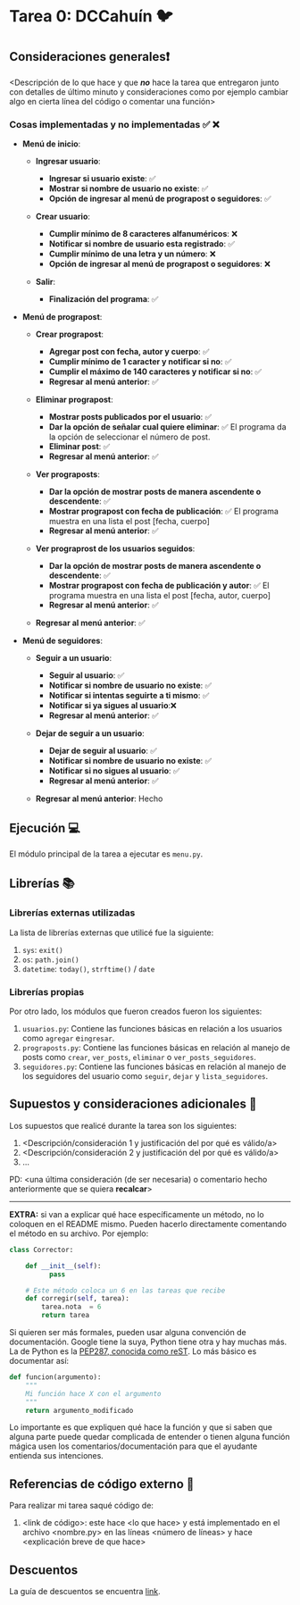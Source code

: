 # Tarea 0: DCCahuín 🐦

## Consideraciones generales❗️

<Descripción de lo que hace y que **_no_** hace la tarea que entregaron junto
con detalles de último minuto y consideraciones como por ejemplo cambiar algo
en cierta línea del código o comentar una función>

### Cosas implementadas y no implementadas :white_check_mark: :x:

* **Menú de inicio**: 

    * **Ingresar usuario**:
      * **Ingresar si usuario existe**: ✅ 
      * **Mostrar si nombre de usuario no existe**: ✅ 
      * **Opción de ingresar al menú de prograpost o seguidores**: ✅ 
      
    * **Crear usuario**:
      * **Cumplir mínimo de 8 caracteres alfanuméricos**: ❌
      * **Notificar si nombre de usuario esta registrado**: ✅ 
      * **Cumplir mínimo de una letra y un número**: ❌
      * **Opción de ingresar al menú de prograpost o seguidores**: ❌
      
    * **Salir**:
      * **Finalización del programa**: ✅ 
      
* **Menú de prograpost**:

    * **Crear prograpost**:
      * **Agregar post con fecha, autor y cuerpo**: ✅ 
      * **Cumplir mínimo de 1 caracter y notificar si no**: ✅ 
      * **Cumplir el máximo de 140 caracteres y notificar si no**: ✅ 
      * **Regresar al menú anterior**: ✅ 
      
    * **Eliminar prograpost**:
      * **Mostrar posts publicados por el usuario**: ✅ 
      * **Dar la opción de señalar cual quiere eliminar**: ✅ El programa da la opción de seleccionar el número de post.
      * **Eliminar post**: ✅ 
      * **Regresar al menú anterior**: ✅ 
      
    * **Ver prograposts**:
      * **Dar la opción de mostrar posts de manera ascendente o descendente**: ✅ 
      * **Mostrar prograpost con fecha de publicación**: ✅ El programa muestra en una lista el post [fecha, cuerpo]
      * **Regresar al menú anterior**: ✅ 
      
    * **Ver prograprost de los usuarios seguidos**:
      * **Dar la opción de mostrar posts de manera ascendente o descendente**: ✅ 
      * **Mostrar prograpost con fecha de publicación y autor**: ✅ El programa muestra en una lista el post [fecha, autor, cuerpo]
      * **Regresar al menú anterior**: ✅ 
      
    * **Regresar al menú anterior**: ✅ 
    
* **Menú de seguidores**:

    * **Seguir a un usuario**:
      * **Seguir al usuario**: ✅ 
      * **Notificar si nombre de usuario no existe**: ✅ 
      * **Notificar si intentas seguirte a ti mismo**: ✅ 
      * **Notificar si ya sigues al usuario**:❌
      * **Regresar al menú anterior**: ✅ 
      
    * **Dejar de seguir a un usuario**:
      * **Dejar de seguir al usuario**: ✅ 
      * **Notificar si nombre de usuario no existe**: ✅ 
      * **Notificar si no sigues al usuario**: ✅ 
      * **Regresar al menú anterior**: ✅ 
      
    * **Regresar al menú anterior**: Hecho
      
## Ejecución :computer:
El módulo principal de la tarea a ejecutar es  ```menu.py```.

## Librerías :books:
### Librerías externas utilizadas
La lista de librerías externas que utilicé fue la siguiente:

1. ```sys```: ```exit()```
2. ```os```: ```path.join()```
3. ```datetime```: ```today()```, ```strftime()``` / ```date```

### Librerías propias
Por otro lado, los módulos que fueron creados fueron los siguientes:

1. ```usuarios.py```: Contiene las funciones básicas en relación a los usuarios como ```agregar``` e```ingresar```.
2. ```prograposts.py```: Contiene las funciones básicas en relación al manejo de posts como ```crear```, ```ver_posts```, ```eliminar``` o ```ver_posts_seguidores```.
3. ```seguidores.py```: Contiene las funciones básicas en relación al manejo de los seguidores del usuario como ```seguir```, ```dejar``` y ```lista_seguidores```.

## Supuestos y consideraciones adicionales :thinking:
Los supuestos que realicé durante la tarea son los siguientes:

1. <Descripción/consideración 1 y justificación del por qué es válido/a> 
2. <Descripción/consideración 2 y justificación del por qué es válido/a>
3. ...

PD: <una última consideración (de ser necesaria) o comentario hecho anteriormente que se quiera **recalcar**>


-------



**EXTRA:** si van a explicar qué hace específicamente un método, no lo coloquen en el README mismo. Pueden hacerlo directamente comentando el método en su archivo. Por ejemplo:

```python
class Corrector:

    def __init__(self):
          pass

    # Este método coloca un 6 en las tareas que recibe
    def corregir(self, tarea):
        tarea.nota  = 6
        return tarea
```

Si quieren ser más formales, pueden usar alguna convención de documentación. Google tiene la suya, Python tiene otra y hay muchas más. La de Python es la [PEP287, conocida como reST](https://www.python.org/dev/peps/pep-0287/). Lo más básico es documentar así:

```python
def funcion(argumento):
    """
    Mi función hace X con el argumento
    """
    return argumento_modificado
```
Lo importante es que expliquen qué hace la función y que si saben que alguna parte puede quedar complicada de entender o tienen alguna función mágica usen los comentarios/documentación para que el ayudante entienda sus intenciones.

## Referencias de código externo :book:

Para realizar mi tarea saqué código de:
1. \<link de código>: este hace \<lo que hace> y está implementado en el archivo <nombre.py> en las líneas <número de líneas> y hace <explicación breve de que hace>



## Descuentos
La guía de descuentos se encuentra [link](https://github.com/IIC2233/syllabus/blob/master/Tareas/Descuentos.md).
